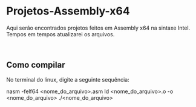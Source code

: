<h1>Projetos-Assembly-x64</h1>

<p>
Aqui serão encontrados projetos feitos em Assembly x64 na sintaxe Intel.
Tempos em tempos atualizarei os arquivos.
</p>
<br>
<h2>Como compilar</h2>

<p>
No terminal do linux, digite a seguinte sequência:

nasm -felf64 <nome_do_arquivo>.asm
ld <nome_do_arquivo>.o -o <nome_do_arquivo>
./<nome_do_arquivo>
</p>
